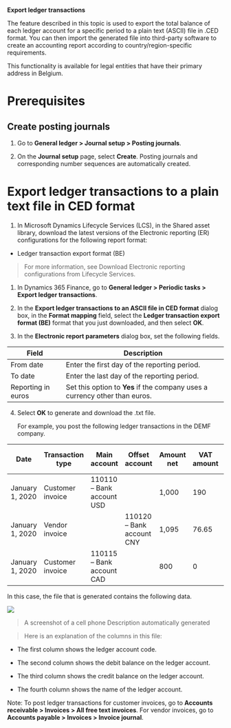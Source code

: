 **Export ledger transactions**

The feature described in this topic is used to export the total balance of each
ledger account for a specific period to a plain text (ASCII) file in .CED
format. You can then import the generated file into third-party software to
create an accounting report according to country/region-specific requirements.

This functionality is available for legal entities that have their primary
address in Belgium.

Prerequisites
=============

Create posting journals
-----------------------

1.  Go to **General ledger \> Journal setup \> Posting journals**.

2.  On the **Journal setup** page, select **Create**. Posting journals and
    corresponding number sequences are automatically created.

Export ledger transactions to a plain text file in CED format
=============================================================

1.  In Microsoft Dynamics Lifecycle Services (LCS), in the Shared asset library,
    download the latest versions of the Electronic reporting (ER) configurations
    for the following report format:

-   Ledger transaction export format (BE)

>   For more information, see Download Electronic reporting configurations from
>   Lifecycle Services.

1.  In Dynamics 365 Finance, go to **General ledger \> Periodic tasks \> Export
    ledger transactions**.

2.  In the **Export ledger transactions to an ASCII file in CED format** dialog
    box, in the **Format mapping** field, select the **Ledger transaction export
    format (BE)** format that you just downloaded, and then select **OK**.

3.  In the **Electronic report parameters** dialog box, set the following
    fields.

| **Field**          | **Description**                                                             |
|--------------------|-----------------------------------------------------------------------------|
| From date          | Enter the first day of the reporting period.                                |
| To date            | Enter the last day of the reporting period.                                 |
| Reporting in euros | Set this option to **Yes** if the company uses a currency other than euros. |

4.  Select **OK** to generate and download the .txt file.

    For example, you post the following ledger transactions in the DEMF company.

| **Date**        | **Transaction type** | **Main account**          | **Offset account**        | **Amount net** | **VAT amount** | **Sales tax code** |
|-----------------|----------------------|---------------------------|---------------------------|----------------|----------------|--------------------|
| January 1, 2020 | Customer invoice     | 110110 – Bank account USD |                           | 1,000          | 190            | VAT19              |
| January 1, 2020 | Vendor invoice       |                           | 110120 – Bank account CNY | 1,095          | 76.65          | EU7                |
| January 1, 2020 | Customer invoice     | 110115 – Bank account CAD |                           | 800            | 0              | EUS                |

In this case, the file that is generated contains the following data.

![](media/0b5bb919597459a03cf883ad3e58e0b8.png)

>   A screenshot of a cell phone Description automatically generated

>   Here is an explanation of the columns in this file:

-   The first column shows the ledger account code.

-   The second column shows the debit balance on the ledger account.

-   The third column shows the credit balance on the ledger account.

-   The fourth column shows the name of the ledger account.

Note: To post ledger transactions for customer invoices, go to **Accounts
receivable \> Invoices \> All free text invoices**. For vendor invoices, go to
**Accounts payable \> Invoices \> Invoice journal**.
